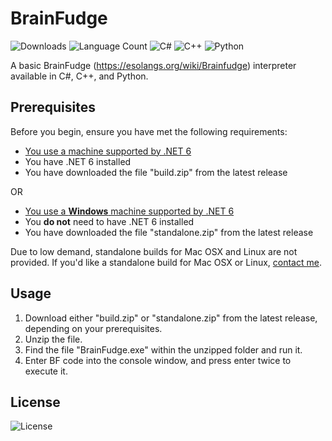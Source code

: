 # BrainFudge
![Downloads](https://img.shields.io/github/downloads/winggar/BrainFudge/total?style=for-the-badge)
![Language Count](https://img.shields.io/github/languages/count/winggar/BrainFudge?style=for-the-badge)
![C#](https://img.shields.io/badge/c%23-%23239120.svg?style=for-the-badge&logo=c-sharp&logoColor=white)
![C++](https://img.shields.io/badge/c++-%2300599C.svg?style=for-the-badge&logo=c%2B%2B&logoColor=white)
![Python](https://img.shields.io/badge/python-3670A0?style=for-the-badge&logo=python&logoColor=ffdd54)


A basic BrainFudge (https://esolangs.org/wiki/Brainfudge) interpreter available in C#, C++, and Python.

## Prerequisites

Before you begin, ensure you have met the following requirements:
- [You use a machine supported by .NET 6](https://github.com/dotnet/core/blob/main/release-notes/6.0/supported-os.md)
- You have .NET 6 installed
- You have downloaded the file "build.zip" from the latest release

OR

- [You use a **Windows** machine supported by .NET 6](https://github.com/dotnet/core/blob/main/release-notes/6.0/supported-os.md)
- You **do not** need to have .NET 6 installed
- You have downloaded the file "standalone.zip" from the latest release

Due to low demand, standalone builds for Mac OSX and Linux are not provided. If you'd like a standalone build for Mac OSX or Linux, [contact me](mailto:winggar1228@gmail.com).

## Usage

1. Download either "build.zip" or "standalone.zip" from the latest release, depending on your prerequisites.
2. Unzip the file.
3. Find the file "BrainFudge.exe" within the unzipped folder and run it.
4. Enter BF code into the console window, and press enter twice to execute it.

## License

![License](https://img.shields.io/github/license/winggar/BrainFudge?style=for-the-badge)
